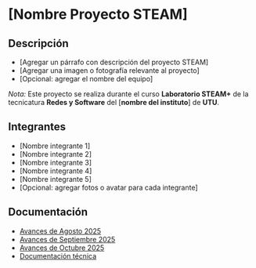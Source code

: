 # [Nombre Proyecto STEAM]

## Descripción
- [Agregar un párrafo con descripción del proyecto STEAM]
- [Agregar una imagen o fotografía relevante al proyecto]
- [Opcional: agregar el nombre del equipo]

*Nota:* Este proyecto se realiza durante el curso **Laboratorio STEAM+** de la
tecnicatura **Redes y Software** del [**nombre del instituto**] de **UTU**.

## Integrantes
- [Nombre integrante 1]
- [Nombre integrante 2]
- [Nombre integrante 3]
- [Nombre integrante 4]
- [Nombre integrante 5]
- [Opcional: agregar fotos o avatar para cada integrante]

## Documentación
- [Avances de Agosto 2025](documentacion/avance1.md)
- [Avances de Septiembre 2025](documentacion/avance2.md)
- [Avances de Octubre 2025](documentacion/avance3.md)
- [Documentación técnica](documentacion/documentacion_tecnica.md)